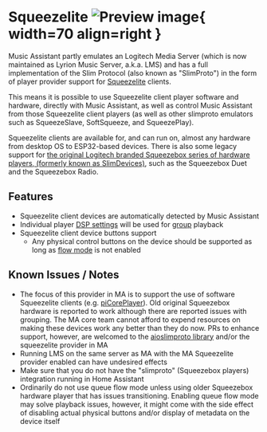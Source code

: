 # Squeezelite ![Preview image](../assets/icons/slim-icon.svg){ width=70 align=right }

Music Assistant partly emulates an Logitech Media Server (which is now maintained as Lyrion Music Server, a.k.a. LMS) and has a full implementation of the Slim Protocol (also known as "SlimProto") in the form of player provider support for [Squeezelite](https://en.wikipedia.org/wiki/Squeezelite) clients.

This means it is possible to use Squeezelite client player software and hardware, directly with Music Assistant, as well as control Music Assistant from those Squeezelite client players (as well as other slimproto emulators such as SqueezeSlave, SoftSqueeze, and SqueezePlay).

Squeezelite clients are available for, and can run on, almost any hardware from desktop OS to ESP32-based devices. There is also some legacy support for [the original Logitech branded Squeezebox series of hardware players, (formerly known as SlimDevices)](https://lyrion.org/players-and-controllers/hardware-comparison/), such as the Squeezebox Duet and the Squeezebox Radio.

## Features

- Squeezelite client devices are automatically detected by Music Assistant
- Individual player [DSP settings](index.md/#dsp-settings) will be used for [group](../faq/groups.md) playback
- Squeezelite client device buttons support
  - Any physical control buttons on the device should be supported as long as [flow mode](../faq/tech-info.md/#track-queueing) is not enabled

## Known Issues / Notes

- The focus of this provider in MA is to support the use of software Squeezelite clients (e.g. [piCorePlayer](https://www.picoreplayer.org/)). Old original Squeezebox hardware is reported to work although there are reported issues with grouping. The MA core team cannot afford to expend resources on making these devices work any better than they do now. PRs to enhance support, however, are welcomed to the [aioslimproto library](https://github.com/home-assistant-libs/aioslimproto) and/or the squeezelite provider in MA
- Running LMS on the same server as MA with the MA Squeezelite provider enabled can have undesired effects
- Make sure that you do not have the "slimproto" (Squeezebox players) integration running in Home Assistant
- Ordinarily do not use queue flow mode unless using older Squeezebox hardware player that has issues transitioning. Enabling queue flow mode may solve playback issues, however, it might come with the side effect of disabling actual physical buttons and/or display of metadata on the device itself

